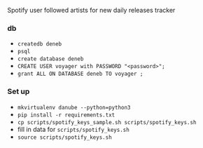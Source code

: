 Spotify user followed artists for new daily releases tracker

### db

 - `createdb deneb`
 - `psql`
 - `create database deneb`
 - `CREATE USER voyager with PASSWORD "<password>";`
 - `grant ALL ON DATABASE deneb TO voyager ;`


### Set up
 - `mkvirtualenv danube --python=python3`
 - `pip install -r requirements.txt`
 - `cp scripts/spotify_keys_sample.sh scripts/spotify_keys.sh`
 - fill in data for `scripts/spotify_keys.sh`
 - `source scripts/spotify_keys.sh`
